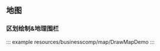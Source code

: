 <!--
 * @Description:
 * @Date: 2025-01-03 17:41:33
 * @LastEditTime: 2025-01-03 18:11:25
-->

## 地图

### 区划绘制&地理围栏

::: example
resources/businesscomp/map/DrawMapDemo
:::
